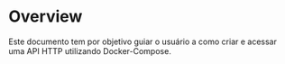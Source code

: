 # Overview
Este documento tem por objetivo guiar o usuário a como criar e acessar uma API HTTP utilizando Docker-Compose. 
